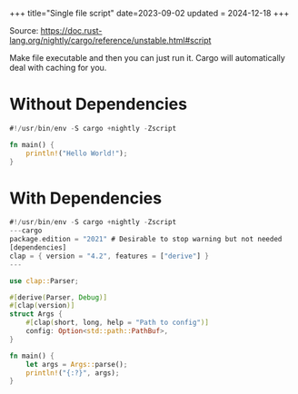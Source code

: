 +++
title="Single file script"
date=2023-09-02
updated = 2024-12-18
+++

Source: <https://doc.rust-lang.org/nightly/cargo/reference/unstable.html#script>

Make file executable and then you can just run it.
Cargo will automatically deal with caching for you.

# Without Dependencies

```rust
#!/usr/bin/env -S cargo +nightly -Zscript

fn main() {
    println!("Hello World!");
}
```

# With Dependencies

```rust
#!/usr/bin/env -S cargo +nightly -Zscript
---cargo
package.edition = "2021" # Desirable to stop warning but not needed
[dependencies]
clap = { version = "4.2", features = ["derive"] }
---

use clap::Parser;

#[derive(Parser, Debug)]
#[clap(version)]
struct Args {
    #[clap(short, long, help = "Path to config")]
    config: Option<std::path::PathBuf>,
}

fn main() {
    let args = Args::parse();
    println!("{:?}", args);
}
```
